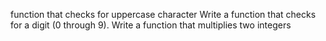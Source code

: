 function that checks for uppercase character
Write a function that checks for a digit (0 through 9).
Write a function that multiplies two integers


